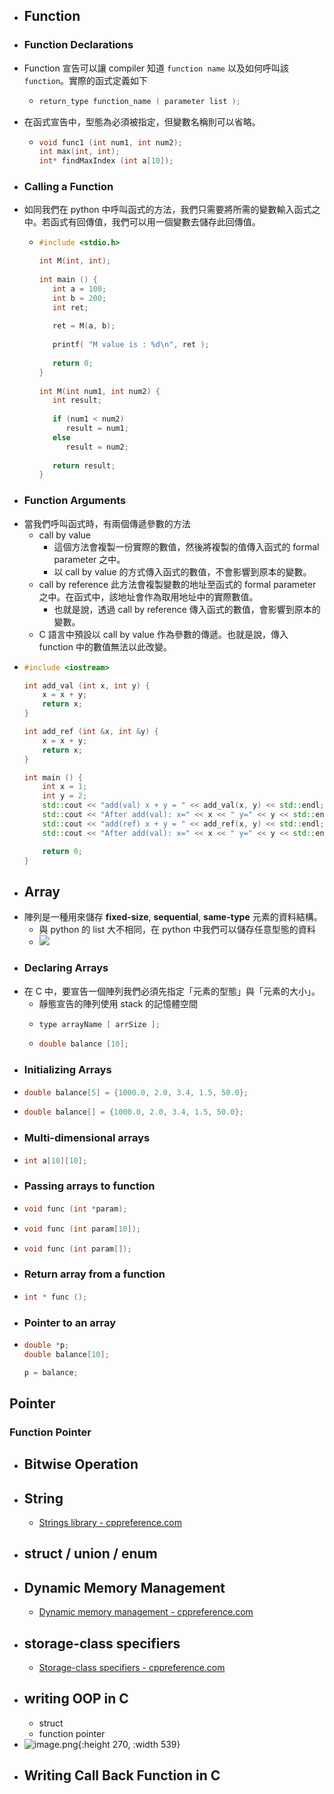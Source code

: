 - ## Function
- ### Function Declarations
- Function 宣告可以讓 compiler 知道 `function name` 以及如何呼叫該 `function`。實際的函式定義如下
	- ```C
	  return_type function_name ( parameter list );
	  ```
- 在函式宣告中，型態為必須被指定，但變數名稱則可以省略。
	- ```C
	  void func1 (int num1, int num2);
	  int max(int, int);
	  int* findMaxIndex (int a[10]);
	  ```
- ### Calling a Function
- 如同我們在 python 中呼叫函式的方法，我們只需要將所需的變數輸入函式之中。若函式有回傳值，我們可以用一個變數去儲存此回傳值。
	- ```C
	  #include <stdio.h>
	  
	  int M(int, int);
	   
	  int main () {
	     int a = 100;
	     int b = 200;
	     int ret;
	   
	     ret = M(a, b);
	   
	     printf( "M value is : %d\n", ret );
	   
	     return 0;
	  }
	   
	  int M(int num1, int num2) {
	     int result;
	   
	     if (num1 < num2)
	        result = num1;
	     else
	        result = num2;
	   
	     return result; 
	  }
	  ```
- ### Function Arguments
- 當我們呼叫函式時，有兩個傳遞參數的方法
	- call by value
		- 這個方法會複製一份實際的數值，然後將複製的值傳入函式的 formal parameter 之中。
		- 以 call by value 的方式傳入函式的數值，不會影響到原本的變數。
	- call by reference
	  此方法會複製變數的地址至函式的 formal parameter 之中。在函式中，該地址會作為取用地址中的實際數值。
		- 也就是說，透過 call by reference 傳入函式的數值，會影響到原本的變數。
	- C 語言中預設以 call by value 作為參數的傳遞。也就是說，傳入 function 中的數值無法以此改變。
- ```C++
  #include <iostream>
  
  int add_val (int x, int y) {
      x = x + y;
      return x;
  }
  
  int add_ref (int &x, int &y) {
      x = x + y;
      return x;
  }
  
  int main () {
      int x = 1;
      int y = 2;
      std::cout << "add(val) x + y = " << add_val(x, y) << std::endl;
      std::cout << "After add(val): x=" << x << " y=" << y << std::endl;
      std::cout << "add(ref) x + y = " << add_ref(x, y) << std::endl;
      std::cout << "After add(val): x=" << x << " y=" << y << std::endl;
  
      return 0;
  }                                                                                      ㏑:7/15☰
  
  ```
- ## Array
- 陣列是一種用來儲存 **fixed-size**, **sequential**, **same-type** 元素的資料結構。
	- 與 python 的 list 大不相同，在 python 中我們可以儲存任意型態的資料
	- ![](https://www.tutorialspoint.com/cprogramming/images/arrays.jpg)
- ### Declaring Arrays
- 在 C 中，要宣告一個陣列我們必須先指定「元素的型態」與「元素的大小」。
	- 靜態宣告的陣列使用 stack 的記憶體空間
	- ```C
	  type arrayName [ arrSize ];
	  ```
	- ```C
	  double balance [10];
	  ```
- ### Initializing Arrays
- ```C
  double balance[5] = {1000.0, 2.0, 3.4, 1.5, 50.0};
  ```
- ```C
  double balance[] = {1000.0, 2.0, 3.4, 1.5, 50.0};
  ```
- ### Multi-dimensional arrays
- ```C
  int a[10][10];
  ```
- ### Passing arrays to function
- ```C
  void func (int *param);
  ```
- ```C
  void func (int param[10]);
  ```
- ```C
  void func (int param[]);
  ```
- ### Return array from a function
- ```C
  int * func ();
  ```
- ### Pointer to an array
- ```C
  double *p;
  double balance[10];
  
  p = balance;
  ```
## Pointer
### Function Pointer
- ## Bitwise Operation
- ## String
	- [Strings library - cppreference.com](https://en.cppreference.com/w/c/string)
- ## struct  / union / enum
- ## Dynamic Memory Management
	- [Dynamic memory management - cppreference.com](https://en.cppreference.com/w/c/memory)
- ## storage-class specifiers
	- [Storage-class specifiers - cppreference.com](https://en.cppreference.com/w/c/language/storage_duration)
- ## writing OOP in C
	- struct
	- function pointer
- ![image.png](../assets/image_1667227700073_0.png){:height 270, :width 539}
- ## Writing Call Back Function in C